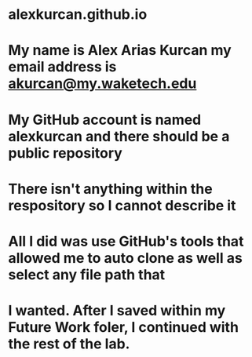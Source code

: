 # alexkurcan.github.io
# My name is Alex Arias Kurcan my email address is akurcan@my.waketech.edu
# My GitHub account is named alexkurcan and there should be a public repository
# There isn't anything within the respository so I cannot describe it
# All I did was use GitHub's tools that allowed me to auto clone as well as select any file path that
# I wanted. After I saved within my Future Work foler, I continued with the rest of the lab.